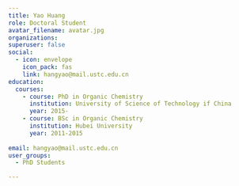```yaml
---
title: Yao Huang
role: Doctoral Student
avatar_filename: avatar.jpg
organizations:
superuser: false
social:
  - icon: envelope
    icon_pack: fas
    link: hangyao@mail.ustc.edu.cn
education:
  courses:
    - course: PhD in Organic Chemistry
      institution: University of Science of Technology if China
      year: 2015-
    - course: BSc in Organic Chemistry
      institution: Hubei University
      year: 2011-2015
    
email: hangyao@mail.ustc.edu.cn
user_groups:
  - PhD Students

---
```

